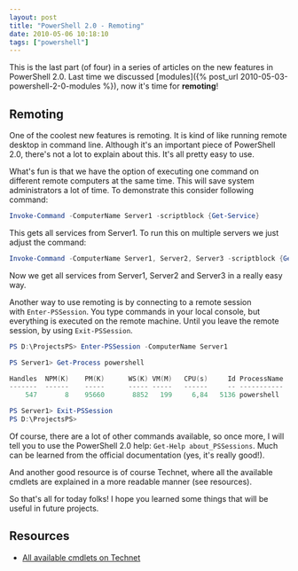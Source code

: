 ```yaml
---
layout: post
title: "PowerShell 2.0 - Remoting"
date: 2010-05-06 10:18:10
tags: ["powershell"]
---
```

This is the last part (of four) in a series of articles on the new features in PowerShell 2.0. Last time we discussed [modules]({% post_url 2010-05-03-powershell-2-0-modules %}), now it's time for **remoting**!

## Remoting

One of the coolest new features is remoting. It is kind of like running remote desktop in command line. Although it's an important piece of PowerShell 2.0, there's not a lot to explain about this. It's all pretty easy to use.

What's fun is that we have the option of executing one command on different remote computers at the same time. This will save system administrators a lot of time. To demonstrate this consider following command:

```powershell
Invoke-Command -ComputerName Server1 -scriptblock {Get-Service}
```

This gets all services from Server1. To run this on multiple servers we just adjust the command:
```powershell
Invoke-Command -ComputerName Server1, Server2, Server3 -scriptblock {Get-Service}
```

Now we get all services from Server1, Server2 and Server3 in a really easy way.

Another way to use remoting is by connecting to a remote session with `Enter-PSSession`. You type commands in your local console, but everything is executed on the remote machine. Until you leave the remote session, by using `Exit-PSSession`.

```powershell
PS D:\ProjectsPS> Enter-PSSession -ComputerName Server1

PS Server1> Get-Process powershell

Handles  NPM(K)    PM(K)      WS(K) VM(M)   CPU(s)     Id ProcessName
-------  ------    -----      ----- -----   ------     -- -----------
    547       8    95660       8852   199     6,84   5136 powershell

PS Server1> Exit-PSSession
PS D:\ProjectsPS>
```

Of course, there are a lot of other commands available, so once more, I will tell you to use the PowerShell 2.0 help: `Get-Help about_PSSessions`. Much can be learned from the official documentation (yes, it's really good!).

And another good resource is of course Technet, where all the available cmdlets are explained in a more readable manner (see resources).

So that's all for today folks! I hope you learned some things that will be useful in future projects.

## Resources
* [All available cmdlets on Technet](http://technet.microsoft.com/en-us/library/dd347701.aspx)

